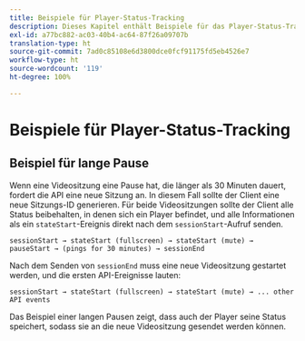 ```yaml
---
title: Beispiele für Player-Status-Tracking
description: Dieses Kapitel enthält Beispiele für das Player-Status-Tracking.
exl-id: a77bc882-ac03-40b4-ac64-87f26a09707b
translation-type: ht
source-git-commit: 7ad0c85108e6d3800dce0fcf91175fd5eb4526e7
workflow-type: ht
source-wordcount: '119'
ht-degree: 100%

---
```


# Beispiele für Player-Status-Tracking


## Beispiel für lange Pause

Wenn eine Videositzung eine Pause hat, die länger als 30 Minuten dauert, fordert die API eine neue Sitzung an. In diesem Fall sollte der Client eine neue Sitzungs-ID generieren. Für beide Videositzungen sollte der Client alle Status beibehalten, in denen sich ein Player befindet, und alle Informationen als ein `stateStart`-Ereignis direkt nach dem `sessionStart`-Aufruf senden.

`sessionStart → stateStart (fullscreen) → stateStart (mute) → pauseStart → (pings for 30 minutes) → sessionEnd
`

Nach dem Senden von `sessionEnd` muss eine neue Videositzung gestartet werden, und die ersten API-Ereignisse lauten:

`sessionStart → stateStart (fullscreen) → stateStart (mute) → ... other API events`

Das Beispiel einer langen Pausen zeigt, dass auch der Player seine Status speichert, sodass sie an die neue Videositzung gesendet werden können.
